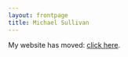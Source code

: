 ```yaml
---
layout: frontpage
title: Michael Sullivan
---
```



My website has moved: [click here](https://sites.google.com/view/michaelrsullivan/home).

